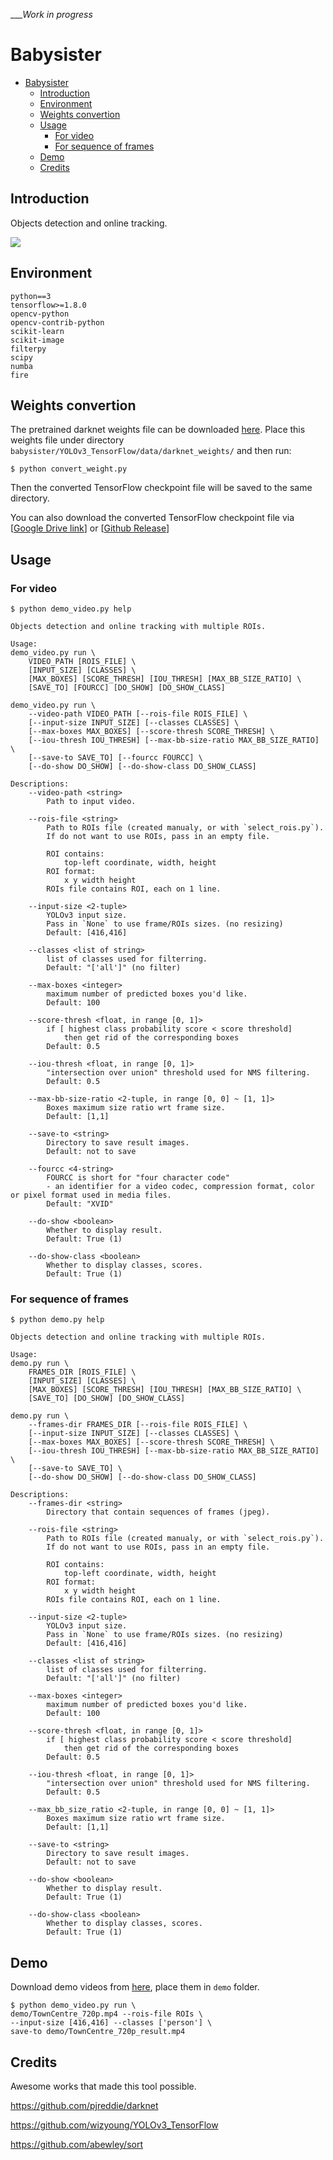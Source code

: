 ____Work in progress_

# Babysister

- [Babysister](#babysister)
  - [Introduction](#introduction)
  - [Environment](#environment)
  - [Weights convertion](#weights-convertion)
  - [Usage](#usage)
    - [For video](#for-video)
    - [For sequence of frames](#for-sequence-of-frames)
  - [Demo](#demo)
  - [Credits](#credits)

## Introduction
Objects detection and online tracking.

![](decorations/TownCentre_720p_out.gif)

## Environment
```text
python==3
tensorflow>=1.8.0
opencv-python
opencv-contrib-python
scikit-learn
scikit-image
filterpy
scipy
numba
fire
```

## Weights convertion
The pretrained darknet weights file can be downloaded [here](https://pjreddie.com/media/files/yolov3.weights). Place this weights file under directory `babysister/YOLOv3_TensorFlow/data/darknet_weights/` and then run:

```shell
$ python convert_weight.py
```

Then the converted TensorFlow checkpoint file will be saved to the same directory.

You can also download the converted TensorFlow checkpoint file via [[Google Drive link](https://drive.google.com/drive/folders/1mXbNgNxyXPi7JNsnBaxEv1-nWr7SVoQt?usp=sharing)] or [[Github Release](https://github.com/wizyoung/YOLOv3_TensorFlow/releases/)]

## Usage
### For video
```shell
$ python demo_video.py help
```
```text
Objects detection and online tracking with multiple ROIs.

Usage:
demo_video.py run \
    VIDEO_PATH [ROIS_FILE] \
    [INPUT_SIZE] [CLASSES] \
    [MAX_BOXES] [SCORE_THRESH] [IOU_THRESH] [MAX_BB_SIZE_RATIO] \
    [SAVE_TO] [FOURCC] [DO_SHOW] [DO_SHOW_CLASS]

demo_video.py run \
    --video-path VIDEO_PATH [--rois-file ROIS_FILE] \
    [--input-size INPUT_SIZE] [--classes CLASSES] \
    [--max-boxes MAX_BOXES] [--score-thresh SCORE_THRESH] \
    [--iou-thresh IOU_THRESH] [--max-bb-size-ratio MAX_BB_SIZE_RATIO] \
    [--save-to SAVE_TO] [--fourcc FOURCC] \
    [--do-show DO_SHOW] [--do-show-class DO_SHOW_CLASS]

Descriptions:
    --video-path <string>
        Path to input video.

    --rois-file <string>
        Path to ROIs file (created manualy, or with `select_rois.py`).
        If do not want to use ROIs, pass in an empty file.

        ROI contains: 
            top-left coordinate, width, height
        ROI format: 
            x y width height
        ROIs file contains ROI, each on 1 line. 

    --input-size <2-tuple>
        YOLOv3 input size.
        Pass in `None` to use frame/ROIs sizes. (no resizing)
        Default: [416,416]

    --classes <list of string>
        list of classes used for filterring.
        Default: "['all']" (no filter)

    --max-boxes <integer>
        maximum number of predicted boxes you'd like.
        Default: 100

    --score-thresh <float, in range [0, 1]>
        if [ highest class probability score < score threshold]
            then get rid of the corresponding boxes
        Default: 0.5

    --iou-thresh <float, in range [0, 1]>
        "intersection over union" threshold used for NMS filtering.
        Default: 0.5

    --max-bb-size-ratio <2-tuple, in range [0, 0] ~ [1, 1]>
        Boxes maximum size ratio wrt frame size.
        Default: [1,1]

    --save-to <string>
        Directory to save result images.
        Default: not to save

    --fourcc <4-string>
        FOURCC is short for "four character code"
        - an identifier for a video codec, compression format, color or pixel format used in media files.
        Default: "XVID"

    --do-show <boolean>
        Whether to display result.
        Default: True (1)

    --do-show-class <boolean>
        Whether to display classes, scores.
        Default: True (1)
```

### For sequence of frames
```shell
$ python demo.py help
```
```text
Objects detection and online tracking with multiple ROIs.

Usage:
demo.py run \
    FRAMES_DIR [ROIS_FILE] \
    [INPUT_SIZE] [CLASSES] \
    [MAX_BOXES] [SCORE_THRESH] [IOU_THRESH] [MAX_BB_SIZE_RATIO] \
    [SAVE_TO] [DO_SHOW] [DO_SHOW_CLASS]

demo.py run \
    --frames-dir FRAMES_DIR [--rois-file ROIS_FILE] \
    [--input-size INPUT_SIZE] [--classes CLASSES] \
    [--max-boxes MAX_BOXES] [--score-thresh SCORE_THRESH] \
    [--iou-thresh IOU_THRESH] [--max-bb-size-ratio MAX_BB_SIZE_RATIO] \
    [--save-to SAVE_TO] \
    [--do-show DO_SHOW] [--do-show-class DO_SHOW_CLASS]

Descriptions:
    --frames-dir <string>
        Directory that contain sequences of frames (jpeg).

    --rois-file <string>
        Path to ROIs file (created manualy, or with `select_rois.py`).
        If do not want to use ROIs, pass in an empty file.

        ROI contains: 
            top-left coordinate, width, height
        ROI format: 
            x y width height
        ROIs file contains ROI, each on 1 line. 

    --input-size <2-tuple>
        YOLOv3 input size.
        Pass in `None` to use frame/ROIs sizes. (no resizing)
        Default: [416,416]

    --classes <list of string>
        list of classes used for filterring.
        Default: "['all']" (no filter)

    --max-boxes <integer>
        maximum number of predicted boxes you'd like.
        Default: 100

    --score-thresh <float, in range [0, 1]>
        if [ highest class probability score < score threshold]
            then get rid of the corresponding boxes
        Default: 0.5

    --iou-thresh <float, in range [0, 1]>
        "intersection over union" threshold used for NMS filtering.
        Default: 0.5

    --max_bb_size_ratio <2-tuple, in range [0, 0] ~ [1, 1]>
        Boxes maximum size ratio wrt frame size.
        Default: [1,1]

    --save-to <string>
        Directory to save result images.
        Default: not to save

    --do-show <boolean>
        Whether to display result.
        Default: True (1)

    --do-show-class <boolean>
        Whether to display classes, scores.
        Default: True (1)
```

## Demo
Download demo videos from [here](https://drive.google.com/drive/folders/1V5W7tBTlW9LoYb2HTenKWJp18eleh_TV?usp=sharing), place them in `demo` folder.

```shell
$ python demo_video.py run \
demo/TownCentre_720p.mp4 --rois-file ROIs \
--input-size [416,416] --classes ['person'] \
save-to demo/TownCentre_720p_result.mp4
```

## Credits
Awesome works that made this tool possible.

https://github.com/pjreddie/darknet

https://github.com/wizyoung/YOLOv3_TensorFlow

https://github.com/abewley/sort
